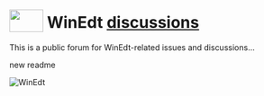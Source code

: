  <h1><span><img src="https://github.com/WinEdt-Team/WinEdt/assets/34773801/e5a22c0f-29a2-48ae-95a6-9606e02c29c0" width="60" height="40" style="vertical-align:bottom;margin:0px 0px">  WinEdt <a href="https://github.com/WinEdt-Team/WinEdt/discussions" > discussions </a> </span></h1>
This is a public forum for WinEdt-related issues and discussions...


new readme



![WinEdt](https://github.com/WinEdt-Team/WinEdt/assets/34773801/e5a22c0f-29a2-48ae-95a6-9606e02c29c0)
